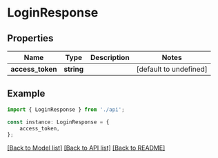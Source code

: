 # LoginResponse


## Properties

Name | Type | Description | Notes
------------ | ------------- | ------------- | -------------
**access_token** | **string** |  | [default to undefined]

## Example

```typescript
import { LoginResponse } from './api';

const instance: LoginResponse = {
    access_token,
};
```

[[Back to Model list]](../README.md#documentation-for-models) [[Back to API list]](../README.md#documentation-for-api-endpoints) [[Back to README]](../README.md)
